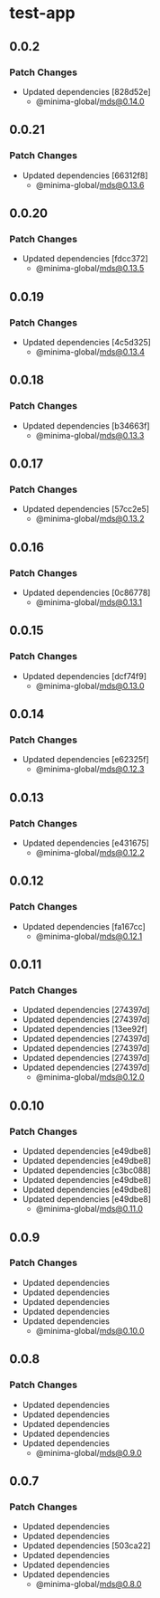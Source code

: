 # test-app

## 0.0.2

### Patch Changes

- Updated dependencies [828d52e]
  - @minima-global/mds@0.14.0

## 0.0.21

### Patch Changes

- Updated dependencies [66312f8]
  - @minima-global/mds@0.13.6

## 0.0.20

### Patch Changes

- Updated dependencies [fdcc372]
  - @minima-global/mds@0.13.5

## 0.0.19

### Patch Changes

- Updated dependencies [4c5d325]
  - @minima-global/mds@0.13.4

## 0.0.18

### Patch Changes

- Updated dependencies [b34663f]
  - @minima-global/mds@0.13.3

## 0.0.17

### Patch Changes

- Updated dependencies [57cc2e5]
  - @minima-global/mds@0.13.2

## 0.0.16

### Patch Changes

- Updated dependencies [0c86778]
  - @minima-global/mds@0.13.1

## 0.0.15

### Patch Changes

- Updated dependencies [dcf74f9]
  - @minima-global/mds@0.13.0

## 0.0.14

### Patch Changes

- Updated dependencies [e62325f]
  - @minima-global/mds@0.12.3

## 0.0.13

### Patch Changes

- Updated dependencies [e431675]
  - @minima-global/mds@0.12.2

## 0.0.12

### Patch Changes

- Updated dependencies [fa167cc]
  - @minima-global/mds@0.12.1

## 0.0.11

### Patch Changes

- Updated dependencies [274397d]
- Updated dependencies [274397d]
- Updated dependencies [13ee92f]
- Updated dependencies [274397d]
- Updated dependencies [274397d]
- Updated dependencies [274397d]
- Updated dependencies [274397d]
  - @minima-global/mds@0.12.0

## 0.0.10

### Patch Changes

- Updated dependencies [e49dbe8]
- Updated dependencies [e49dbe8]
- Updated dependencies [c3bc088]
- Updated dependencies [e49dbe8]
- Updated dependencies [e49dbe8]
- Updated dependencies [e49dbe8]
  - @minima-global/mds@0.11.0

## 0.0.9

### Patch Changes

- Updated dependencies
- Updated dependencies
- Updated dependencies
- Updated dependencies
- Updated dependencies
  - @minima-global/mds@0.10.0

## 0.0.8

### Patch Changes

- Updated dependencies
- Updated dependencies
- Updated dependencies
- Updated dependencies
- Updated dependencies
  - @minima-global/mds@0.9.0

## 0.0.7

### Patch Changes

- Updated dependencies
- Updated dependencies
- Updated dependencies [503ca22]
- Updated dependencies
- Updated dependencies
- Updated dependencies
  - @minima-global/mds@0.8.0
